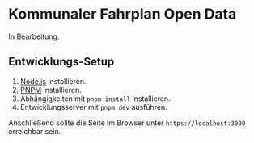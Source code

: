 # Kommunaler Fahrplan Open Data

In Bearbeitung.

## Entwicklungs-Setup

1. [Node.js](https://nodejs.org/de) installieren.
2. [PNPM](https://pnpm.io/) installieren.
3. Abhängigkeiten mit `pnpm install` installieren.
4. Entwicklungsserver mit `pnpm dev` ausführen.

Anschließend sollte die Seite im Browser unter `https://localhost:3000` erreichbar sein.
